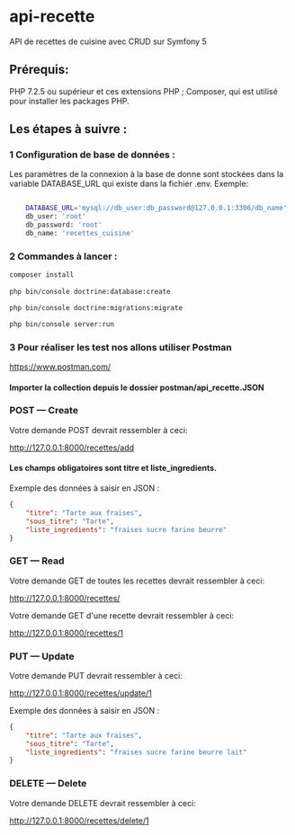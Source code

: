 # api-recette
API de recettes de cuisine avec CRUD sur Symfony 5

## Prérequis:

PHP 7.2.5 ou supérieur et ces extensions PHP ;
Composer, qui est utilisé pour installer les packages PHP.

## Les étapes à suivre :


### 1 Configuration de base de données :

Les paramètres de la connexion à la base de donne sont stockées dans la variable DATABASE_URL qui existe dans la fichier .env.
    Exemple:

```bash

    DATABASE_URL='mysql://db_user:db_password@127.0.0.1:3306/db_name'
    db_user: 'root'
    db_password: 'root'
    db_name: 'recettes_cuisine'
```

### 2 Commandes à lancer : 

```bash
composer install
  
php bin/console doctrine:database:create

php bin/console doctrine:migrations:migrate

php bin/console server:run 
```

### 3 Pour réaliser les test nos allons utiliser Postman 

https://www.postman.com/

#### Importer la collection depuis le dossier postman/api_recette.JSON


### POST — Create
Votre demande POST devrait ressembler à ceci:

http://127.0.0.1:8000/recettes/add

#### Les champs obligatoires sont titre et liste_ingredients.

Exemple des données à saisir en JSON :

```json
{
    "titre": "Tarte aux fraises",
    "sous_titre": "Tarte",
    "liste_ingredients": "fraises sucre farine beurre"
}
```

### GET — Read
Votre demande GET de toutes les recettes devrait ressembler à ceci:

http://127.0.0.1:8000/recettes/

Votre demande GET d'une recette devrait ressembler à ceci:

http://127.0.0.1:8000/recettes/1


### PUT — Update
Votre demande PUT devrait ressembler à ceci:

http://127.0.0.1:8000/recettes/update/1

Exemple des données à saisir en JSON :

```json
{
    "titre": "Tarte aux fraises",
    "sous_titre": "Tarte",
    "liste_ingredients": "fraises sucre farine beurre lait"
}
```

### DELETE — Delete
Votre demande DELETE devrait ressembler à ceci:

http://127.0.0.1:8000/recettes/delete/1
